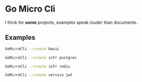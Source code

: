 # Go Micro Cli

I think for **some** projects, examples speak louder than documents.

## Examples

```bash
GoMicroCli --create basic

GoMicroCli --create infr postgres

GoMicroCli --create infr redis

GoMicroCli --create service jwt
```